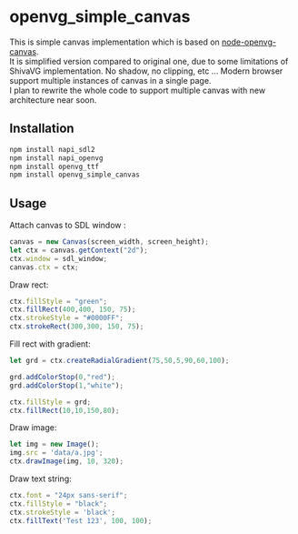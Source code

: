 # openvg_simple_canvas
This is simple canvas implementation which is based on [node-openvg-canvas](https://github.com/luismreis/node-openvg-canvas).  
It is simplified version compared to original one, due to some limitations of ShivaVG implementation. No shadow, no clipping, etc ...  Modern browser support multiple instances of canvas in a single page.  
I plan to rewrite the whole code to support multiple canvas with new architecture near soon.

## Installation

```javascript
npm install napi_sdl2
npm install napi_openvg
npm install openvg_ttf
npm install openvg_simple_canvas
```

## Usage

Attach canvas to SDL window :
```javascript
canvas = new Canvas(screen_width, screen_height);
let ctx = canvas.getContext("2d");
ctx.window = sdl_window;
canvas.ctx = ctx;
```
Draw rect:
```javascript
ctx.fillStyle = "green";
ctx.fillRect(400,400, 150, 75);
ctx.strokeStyle = "#0000FF";
ctx.strokeRect(300,300, 150, 75);
```

Fill rect with gradient:
```javascript
let grd = ctx.createRadialGradient(75,50,5,90,60,100);

grd.addColorStop(0,"red");
grd.addColorStop(1,"white");

ctx.fillStyle = grd;
ctx.fillRect(10,10,150,80);
```
Draw image:
```javascript
let img = new Image();
img.src = 'data/a.jpg';
ctx.drawImage(img, 10, 320); 
```

Draw text string:
```javascript
ctx.font = "24px sans-serif";	
ctx.fillStyle = "black";
ctx.strokeStyle = 'black';
ctx.fillText('Test 123', 100, 100);
```
